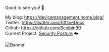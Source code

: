 Good to see you! :mage:

My blog: https://devicemanagement.home.blog/  
Twitter: https://twitter.com/0fflineDocs   
Github: https://github.com/Sculpin90       
Current Project: [Security Posture](https://github.com/Sculpin90/Powershell/projects/1) :cloud:  
  
   
  
  
  
  
  
![Banner](https://raw.githubusercontent.com/Sculpin90/Rykostars/master/Banner50percent.png?token=AGB3E5PKJJAOXWH3QO4CLES7D2OYQ)

<!--
**Sculpin90/Sculpin90** is a ✨ _special_ ✨ repository because its `README.md` (this file) appears on your GitHub profile.
--!>
